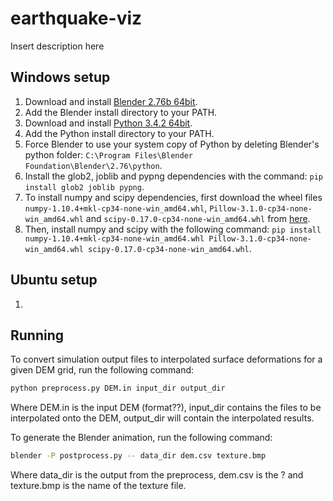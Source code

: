 # earthquake-viz

Insert description here

## Windows setup
1. Download and install [Blender 2.76b 64bit](https://www.blender.org/download/).
1. Add the Blender install directory to your PATH.
1. Download and install [Python 3.4.2 64bit](https://www.python.org/download/releases/3.4.2/).
1. Add the Python install directory to your PATH.
1. Force Blender to use your system copy of Python by deleting Blender's python folder: `C:\Program Files\Blender Foundation\Blender\2.76\python`.
1. Install the glob2, joblib and pypng dependencies with the command: `pip install glob2 joblib pypng`.
1. To install numpy and scipy dependencies, first download the wheel files `numpy-1.10.4+mkl-cp34-none-win_amd64.whl`, `Pillow-3.1.0-cp34-none-win_amd64.whl` and `scipy-0.17.0-cp34-none-win_amd64.whl` from [here](http://www.lfd.uci.edu/~gohlke/pythonlibs/).
1. Then, install numpy and scipy with the following command: `pip install numpy-1.10.4+mkl-cp34-none-win_amd64.whl Pillow-3.1.0-cp34-none-win_amd64.whl scipy-0.17.0-cp34-none-win_amd64.whl`.

## Ubuntu setup
1. 

##  Running

To convert simulation output files to interpolated surface deformations for a given DEM grid, run the following command:

```bash
python preprocess.py DEM.in input_dir output_dir
```
Where DEM.in is the input DEM (format??), input_dir contains the files to be interpolated onto the DEM, output_dir will contain the interpolated results.

To generate the Blender animation, run the following command:

```bash
blender -P postprocess.py -- data_dir dem.csv texture.bmp
```

Where data_dir is the output from the preprocess, dem.csv is the ? and texture.bmp is the name of the texture file.

